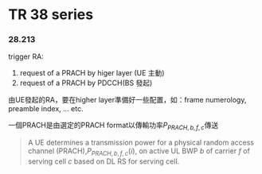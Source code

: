 # TR 38 series





### 28.213
trigger RA: 
1. request of a PRACH by higer layer (UE 主動)
2. request of a PRACH by PDCCH(BS 發起)

由UE發起的RA，要在higher layer準備好一些配置，如：frame numerology, preamble index, ... etc.

一個PRACH是由選定的PRACH format以傳輸功率$P_{PRACH,b,f,c}$傳送

> A UE determines a transmission power for a physical random access channel (PRACH),$P_{PRACH,b,f,c}(i)$, on active UL BWP $b$ of carrier $f$ of serving cell $c$ based on DL RS for serving cell.
